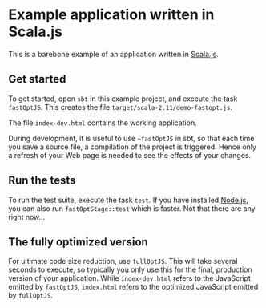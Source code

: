 Example application written in Scala.js
=======================================

This is a barebone example of an application written in
[Scala.js](http://www.scala-js.org/).

Get started
-----------

To get started, open `sbt` in this example project, and execute the task
`fastOptJS`. This creates the file `target/scala-2.11/demo-fastopt.js`.

The file `index-dev.html` contains the working application.

During development, it is useful to use `~fastOptJS` in sbt, so that each
time you save a source file, a compilation of the project is triggered.
Hence only a refresh of your Web page is needed to see the effects of your
changes.

Run the tests
-------------

To run the test suite, execute the task `test`. If you have installed
[Node.js](http://nodejs.org/), you can also run `fastOptStage::test` which is
faster. Not that there are any right now...

The fully optimized version
---------------------------

For ultimate code size reduction, use `fullOptJS`. This will take several
seconds to execute, so typically you only use this for the final, production
version of your application. While `index-dev.html` refers to the
JavaScript emitted by `fastOptJS`, `index.html` refers to the optimized
JavaScript emitted by `fullOptJS`.